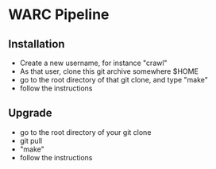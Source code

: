 # WARC Pipeline

## Installation

  - Create a new username, for instance "crawl"
  - As that user, clone this git archive somewhere $HOME
  - go to the root directory of that git clone, and type "make"
  - follow the instructions

## Upgrade

  - go to the root directory of your git clone
  - git pull
  - "make"
  - follow the instructions

